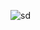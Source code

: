 
![sd](https://user-images.githubusercontent.com/64809077/220890573-7f24bb8d-238d-4889-972b-60c02ecdc342.png)

